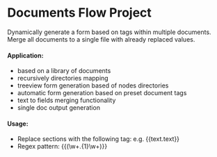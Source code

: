 # Documents Flow Project

Dynamically generate a form based on tags within multiple documents. Merge all documents to a single file with already replaced values.

#### Application: 
- based on a library of documents
- recursively directories mapping
- treeview form generation based of nodes directories
- automatic form generation based on preset document tags
- text to fields merging functionality
- single doc output generation

#### Usage:
- Replace sections with the following tag: e.g. {{text.text}}
- Regex pattern: {{(\w+\.{1}\w+)}}